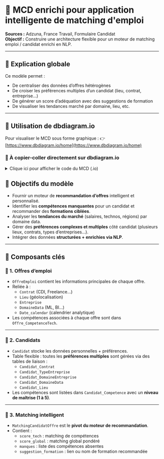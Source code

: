 # 📘 MCD enrichi pour application intelligente de matching d'emploi

**Sources :** Adzuna, France Travail, Formulaire Candidat  
**Objectif :** Construire une architecture flexible pour un moteur de matching emploi / candidat enrichi en NLP.

---

## 🧠 Explication globale

Ce modèle permet :
- De centraliser des données d’offres hétérogènes
- De croiser les préférences multiples d’un candidat (lieu, contrat, entreprise…)
- De générer un score d’adéquation avec des suggestions de formation
- De visualiser les tendances marché par domaine, lieu, etc.

---

## 📎 Utilisation de dbdiagram.io

Pour visualiser le MCD sous forme graphique :
👉 [https://www.dbdiagram.io/home](https://www.dbdiagram.io/home)

### 🔽 À copier-coller directement sur dbdiagram.io



<details>
<summary>Clique ici pour afficher le code du MCD (.io)</summary>



// 🔹 Table des offres d'emploi
Table OffreEmploi {
  id_offre int [pk] // identifiant unique de l'offre (source: id)
  id_contrat int [ref: > Contrat.id_contrat] // FK vers type de contrat
  id_lieu int [ref: > Lieu.id_lieu] // FK vers localisation
  id_date int [ref: > Date_calendar.id_date]
  id_entreprise int [ref: > Entreprise.id_entreprise] // FK vers l'employeur
  id_domaine int [pk] // table domaine 
  titre text // source: (title / intitule)
  description text // source: description
  date_publication datetime // source: created / dateCreation : normalisation du format
  date_mise_a_jour datetime
  source varchar(50) // valeur fixe : "adzuna" ou "france_travail"
  source_url varchar(100)
  niveau_seniorite varchar(20) // ex: Junior, Senior — déduit via NLP sur le titre ou description
  salaire_min int // Adzuna : salary_min | FranceTravail : à extraire via NLP (contexteTravail) : a calculer sur moyenne domaine_data+lieu+seniorité
  salaire_max int // idem
  teletravail_possible boolean // détecté dans le texte (mots clés: "remote", "télétravail", etc.)
  score_attractivite float // score calculé pondérant salaire, techno, remote, contrat, localisation
  code_ROME int // Code Rome 
}


// 🔹 Table des dates 
Table Date_calendar {
  id_date int [pk]
  full_date date // ex: 2025-04-10
  jour int // 1 à 31
  mois int // 1 à 12
  mois_nom varchar(20) // Avril
  trimestre int // 1 à 4
  annee int
  semaine int // numéro de semaine
  jour_semaine varchar(20) // Lundi, Mardi, etc.
}


// 🔹 Table des localisations géographiques
Table Lieu {
  id_lieu int [pk]
  libelle text // ex: "33 - BORDEAUX" — source: location_area / lieuTravail.libelle
  code_postal varchar(10) // à extraire via regex sur libelle
  ville varchar(50) // idem
  departement varchar(50) // idem
  region varchar(50) // Adzuna : location_area_0 | FranceTravail : à construire via mapping CP/region
  pays varchar(50) // valeur fixe : "France"
  latitude float // source directe (France Travail)
  longitude float // idem
}


// 🔹 Table des entreprises
Table Entreprise {
  id_entreprise int [pk]
  nom text // source: company_display_name / entreprise.nom
  id_type_entreprise int [ref: > TypeEntreprise.id_type] // nouveau : FK
  id_domaine_entreprise int [ref: > DomaineEntreprise.id_domaine_ent] // nouveau : FK
  tranche_effectif varchar(50) // source: trancheEffectifEtab (à fiabiliser via API)
}

// 🔹 Type d'entreprise (Start-up, PME, etc.)
Table TypeEntreprise {
  id_type int [pk]
  nom varchar(30) // ex: "Start-up", "PME", "ETI", "Grand Groupe"
}

// 🔹 Domaine d'activité de l'entreprise
Table DomaineEntreprise {
  id_domaine_ent int [pk]
  nom varchar(50) // ex: "Banque", "Retail", "Transport", "Santé", etc.
}


// 🔹 Table des contrats
Table Contrat {
  id_contrat int [pk]
  type_contrat varchar(30) // source: contract_type (CDI, CDD, Freelance) | NLP sur description
  temps_travail varchar(30) // NLP sur contexteTravail ou champ dédié
  alternance boolean // détecté via NLP (présence du mot "alternance")
  horaires text // source: contexteTravail.horaires
}

// 🔹 Table des compétences techniques (standardisées)
Table CompetenceTech {
  id_competence int [pk]
  nom text // extrait via NLP sur description
  type varchar(30) // classification manuelle : langage, outil, framework, cloud...
  
}

// 🔹 Table des formations recommandées
Table Formation {
  id_formation int [pk]
  nom text
  plateforme text // ex: OpenClassrooms, Coursera, Udemy
  cout int // en euros
  niveau text // Débutant, Intermédiaire, Avancé
  duree varchar(30) // ex: "2 semaines", "10h"
  lien text // URL directe
}

// 🔹 Table de liaison Formation <-> Compétence
Table Formation_Competence {
  id_formation int [ref: > Formation.id_formation, primary key]
  id_competence int [ref: > CompetenceTech.id_competence, primary key]
}

// 🔹 Table de liaison Offre <-> Compétence
Table Offre_CompetenceTech {
  id_offre int [ref: > OffreEmploi.id_offre, primary key]
  id_competence int [ref: > CompetenceTech.id_competence, primary key]
  //exigence boolean // A ENLEVER  NLP : si compétence obligatoire ou souhaitée
}


// 🔹 Domaine data (standardisé)
Table DomaineData {
  id_domaine int [pk]
  nom varchar(30) // ex: "ML", "BI", "Data Eng", "Data Analyst", etc.
}


// 🔹 Table de liaison CompétenceTech <-> DomaineData
Table Competence_Domaine {
  id_competence int [ref: > CompetenceTech.id_competence, primary key]
  id_domaine int [ref: > DomaineData.id_domaine, primary key]
  poids int // calcul dynamique en fonction de la tendance du marché. Ex : offre present dans 80% des offres VBI mais 20% du ML . A renfrocer avoir le booleen
  // Cette table permet de relier une compétence à plusieurs domaines
  // Exemple : Python → ML + Data Eng + BI
}



// 🔹 Table des candidats (mise à jour avec des FK vers d'autres tables)
Table Candidat {
  id_candidat int [pk]
  email text // donné utilisateur
  mobilite boolean // l'utilisateur est-il mobile ?
  niveau_experience varchar(30) // Junior, Senior — donné utilisateur
  salaire_min_souhaite int // souhait utilisateur
  remote_souhaite text // ex: "jamais", "1 ou 2j", "remote total" — texte libre
}

// 🔹 Table des soft skills
Table Soft_skills {
  id_soft_skills int [pk]
  nom_skill varchar(50) // 
}

// 🔹 Table de liaison Candidat <-> Compétence
Table Candidat_Competence {
  id_candidat int [ref: > Candidat.id_candidat, primary key]
  id_competence int [ref: > CompetenceTech.id_competence, primary key]
  niveau int // niveau perçu ou auto-évalué : 1 (débutant) à 5 (expert)
}


// 🔹 Domaine data préféré du candidat (s'il peut en choisir plusieurs)
Table Candidat_DomaineData {
  id_candidat int [ref: > Candidat.id_candidat, primary key]
  id_domaine int [ref: > DomaineData.id_domaine, primary key]
  // Permet à un candidat d’avoir plusieurs domaines data préférés
}

// 🔹 Localisations préférées du candidat (multi-lieux)
Table Candidat_Lieu {
  id_candidat int [ref: > Candidat.id_candidat, primary key]
  id_lieu int [ref: > Lieu.id_lieu, primary key]
  type_pref varchar(20) // optionnel : "principale", "secondaire", "remote"
}

Table Candidat_Contrat {
  id_candidat int [ref: > Candidat.id_candidat, primary key]
  id_contrat int [ref: > Contrat.id_contrat, primary key]
  // Permet de choisir plusieurs types de contrat souhaités (ex : CDI + Freelance)
}

Table Candidat_TypeEntreprise {
  id_candidat int [ref: > Candidat.id_candidat, primary key]
  id_type int [ref: > TypeEntreprise.id_type, primary key]
  // Ex : je veux bosser en start-up OU ETI
}

Table Candidat_DomaineEntreprise {
  id_candidat int [ref: > Candidat.id_candidat, primary key]
  id_domaine_ent int [ref: > DomaineEntreprise.id_domaine_ent, primary key]
  // Ex : secteurs préférés : Santé + Banque
}


// 🔹 Table de matching entre offre et candidat
Table MatchingCandidatOffre {
  id_matching int [pk]
  id_candidat int [ref: > Candidat.id_candidat]
  id_offre int [ref: > OffreEmploi.id_offre]
  score_global float // score final basé sur plusieurs critères
  score_tech float // score uniquement sur la correspondance des compétences
  manques text // liste des compétences manquantes
  suggestion_formation text // texte libre ou lien vers catalogue
}

// 🔹 Localisations préférées du candidat (multi-lieux)
Table Candidat_formation {
  id_candidat int [ref: > Candidat.id_candidat, primary key]
  id_formation int [ref: > Formation.id_formation, primary key]
  type_pref varchar(20) // optionnel : "principale", "secondaire", "remote"
}

// 🔹 Localisations préférées du candidat (multi-lieux)
Table offre_soft_skills {
  id_offre int [ref: > OffreEmploi.id_offre, primary key]
  id_soft_skills int [ref: > Soft_skills.id_soft_skills, primary key]
  type_pref varchar(20) // optionnel : "principale", "secondaire", "remote"
}


</details>


## 🎯 Objectifs du modèle

- Fournir un moteur de **recommandation d’offres** intelligent et personnalisé.
- Identifier les **compétences manquantes** pour un candidat et recommander des **formations ciblées**.
- Analyser les **tendances du marché** (salaires, technos, régions) par domaine data.
- Gérer des **préférences complexes et multiples** côté candidat (plusieurs lieux, contrats, types d’entreprises…).
- Intégrer des données **structurées + enrichies via NLP**.

---

## 🧱 Composants clés

### 🔹 1. Offres d’emploi

- `OffreEmploi` contient les informations principales de chaque offre.
- Reliée à :
  - `Contrat` (CDI, Freelance…)
  - `Lieu` (géolocalisation)
  - `Entreprise`
  - `DomaineData` (ML, BI…)
  - `Date_calendar` (calendrier analytique)
- Les compétences associées à chaque offre sont dans `Offre_CompetenceTech`.

---

### 🔹 2. Candidats

- `Candidat` stocke les données personnelles + préférences.
- Table flexible : toutes les **préférences multiples** sont gérées via des tables de liaison :
  - `Candidat_Contrat`
  - `Candidat_TypeEntreprise`
  - `Candidat_DomaineEntreprise`
  - `Candidat_DomaineData`
  - `Candidat_Lieu`
- Les compétences sont listées dans `Candidat_Competence` avec un **niveau de maîtrise (1 à 5)**.

---

### 🔹 3. Matching intelligent

- `MatchingCandidatOffre` est le **pivot du moteur de recommandation**.
- Contient :
  - `score_tech` : matching de compétences
  - `score_global` : matching global pondéré
  - `manques` : liste des compétences absentes
  - `suggestion_formation` : lien ou nom de formation recommandée
